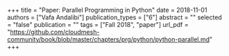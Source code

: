 +++
title = "Paper: Parallel Programming in Python"
date = 2018-11-01
authors = ["Vafa Andalibi"]
publication_types = ["6"]
abstract = ""
selected = "false"
publication = ""
tags = ["Fall 2018", "paper"]
url_pdf = "https://github.com/cloudmesh-community/book/blob/master/chapters/prg/python/python-parallel.md"
+++

